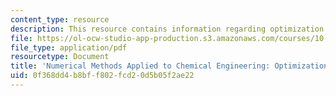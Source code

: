 ```yaml
---
content_type: resource
description: This resource contains information regarding optimization 2.
file: https://ol-ocw-studio-app-production.s3.amazonaws.com/courses/10-34-numerical-methods-applied-to-chemical-engineering-fall-2015/0f368dd4b8bff802fcd20d5b05f2ae22_MIT10_34F15_Lec11.pdf
file_type: application/pdf
resourcetype: Document
title: 'Numerical Methods Applied to Chemical Engineering: Optimization 2'
uid: 0f368dd4-b8bf-f802-fcd2-0d5b05f2ae22
---
```

